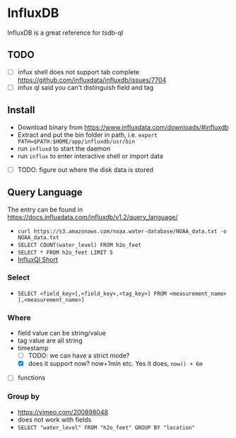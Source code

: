# InfluxDB

InfluxDB is a great reference for tsdb-ql

## TODO

- [ ] infux shell does not support tab complete https://github.com/influxdata/influxdb/issues/7704
- [ ] infux ql said you can't distinguish field and tag

## Install

- Download binary from https://www.influxdata.com/downloads/#influxdb
- Extract and put the bin folder in path, i.e. `export PATH=$PATH:$HOME/app/influxdb/usr/bin`
- run `influxd` to start the daemon
- run `influx` to enter interactive shell or import data
- [ ] TODO: figure out where the disk data is stored

## Query Language

The entry can be found in https://docs.influxdata.com/influxdb/v1.2/query_language/

- `curl https://s3.amazonaws.com/noaa.water-database/NOAA_data.txt -o NOAA_data.txt`
- `SELECT COUNT(water_level) FROM h2o_feet`
- `SELECT * FROM h2o_feet LIMIT 5`
- [InfluxQl Short](https://docs.influxdata.com/influxdb/v1.2/query_language/data_exploration/#the-basic-select-statement)

### Select

- `SELECT <field_key>[,<field_key>,<tag_key>] FROM <measurement_name>[,<measurement_name>]`

### Where

- field value can be string/value
- tag value are all string
- timestamp
  - [ ] TODO: we can have a strict mode?
  - [x] does it support now? now+1min etc. Yes it does, `now() + 6m`

- [ ] functions

### Group by

- https://vimeo.com/200898048
- does not work with fields
- `SELECT "water_level" FROM "h2o_feet" GROUP BY "location"`

